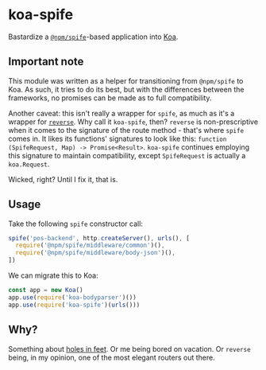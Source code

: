 # koa-spife
Bastardize a [`@npm/spife`](http://github.com/npm/spife)-based application
into [Koa](https://koajs.com/).

## Important note
This module was written as a helper for transitioning from `@npm/spife` to Koa.
As such, it tries to do its best, but with the differences between the frameworks,
no promises can be made as to full compatibility.

Another caveat: this isn't really a wrapper for `spife`, as much as it's a
wrapper for [`reverse`](https://github.com/chrisdickinson/reverse). Why call it
`koa-spife`, then? `reverse` is non-prescriptive when it comes to the signature
of the route method - that's where `spife` comes in. It likes its functions'
signatures to look like this: `function (SpifeRequest, Map) -> Promise<Result>`.
`koa-spife` continues employing this signature to maintain compatibility, except
`SpifeRequest` is actually a `koa.Request`.

Wicked, right? Until I fix it, that is.

## Usage
Take the following `spife` constructor call:

```js
spife('pos-backend', http.createServer(), urls(), [
  require('@npm/spife/middleware/common')(),
  require('@npm/spife/middleware/body-json')(),
])
```

We can migrate this to Koa:

```js
const app = new Koa()
app.use(require('koa-bodyparser')())
app.use(require('koa-spife')(urls()))
```

## Why?
Something about [holes in feet](https://twitter.com/hashtag/npmlayoffs). Or me
being bored on vacation. Or `reverse` being, in my opinion, one of the most
elegant routers out there.
